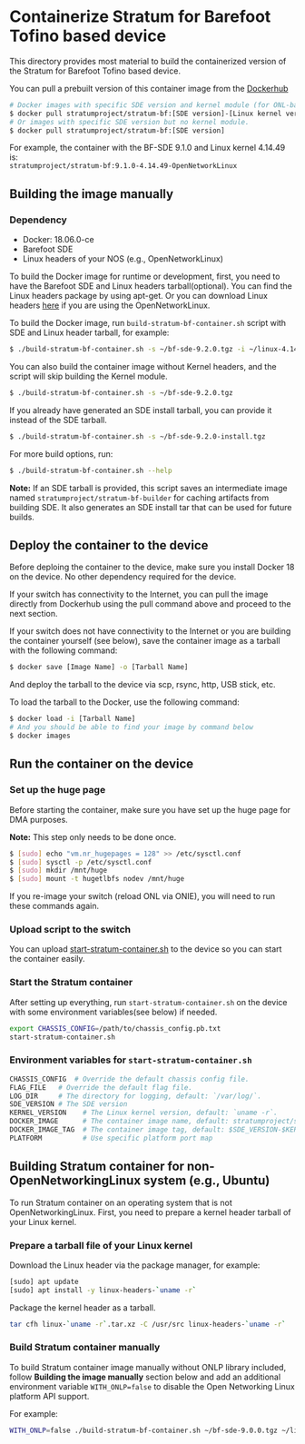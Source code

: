 <!--
Copyright 2018-present Open Networking Foundation

SPDX-License-Identifier: Apache-2.0
-->

# Containerize Stratum for Barefoot Tofino based device

This directory provides most material to build the containerized version of the
Stratum for Barefoot Tofino based device.

You can pull a prebuilt version of this container image from the [Dockerhub](https://hub.docker.com/repository/docker/stratumproject/stratum-bf/tags)

```bash
# Docker images with specific SDE version and kernel module (for ONL-based system)
$ docker pull stratumproject/stratum-bf:[SDE version]-[Linux kernel version]
# Or images with specific SDE version but no kernel module.
$ docker pull stratumproject/stratum-bf:[SDE version]
```

For example, the container with the BF-SDE 9.1.0 and Linux kernel 4.14.49 is: <br/>
`stratumproject/stratum-bf:9.1.0-4.14.49-OpenNetworkLinux`

## Building the image manually

### Dependency

 - Docker: 18.06.0-ce
 - Barefoot SDE
 - Linux headers of your NOS (e.g., OpenNetworkLinux)

To build the Docker image for runtime or development, first, you need to have the Barefoot SDE and Linux headers tarball(optional). You can find the Linux headers package by using apt-get. Or you can download Linux headers [here][onl-linux-headers] if you are using the OpenNetworkLinux.

To build the Docker image, run `build-stratum-bf-container.sh` script with SDE and Linux header tarball, for example:

```bash
$ ./build-stratum-bf-container.sh -s ~/bf-sde-9.2.0.tgz -i ~/linux-4.14.49-ONL.tar.xz
```

You can also build the container image without Kernel headers, and the script will skip building the Kernel module.

```bash
$ ./build-stratum-bf-container.sh -s ~/bf-sde-9.2.0.tgz
```

If you already have generated an SDE install tarball, you can provide it instead of the SDE tarball.

```bash
$ ./build-stratum-bf-container.sh -s ~/bf-sde-9.2.0-install.tgz
```

For more build options, run:
```bash
$ ./build-stratum-bf-container.sh --help
```

__Note:__ If an SDE tarball is provided, this script saves an intermediate image named `stratumproject/stratum-bf-builder` for caching artifacts from building SDE. It also generates an SDE install tar that can be used for future builds.

## Deploy the container to the device

Before deploing the container to the device, make sure you install Docker 18 on the
device. No other dependency required for the device.

If your switch has connectivity to the Internet, you can pull the image directly from Dockerhub
using the pull command above and proceed to the next section.

If your switch does not have connectivity to the Internet or you are building the container
yourself (see below), save the container image as a tarball with the following command:

```bash
$ docker save [Image Name] -o [Tarball Name]
```

And deploy the tarball to the device via scp, rsync, http, USB stick, etc.

To load the tarball to the Docker, use the following command:

```bash
$ docker load -i [Tarball Name]
# And you should be able to find your image by command below
$ docker images
```

## Run the container on the device

### Set up the huge page

Before starting the container, make sure you have set up the huge page for DMA purposes.

__Note:__ This step only needs to be done once.

```bash
$ [sudo] echo "vm.nr_hugepages = 128" >> /etc/sysctl.conf
$ [sudo] sysctl -p /etc/sysctl.conf
$ [sudo] mkdir /mnt/huge
$ [sudo] mount -t hugetlbfs nodev /mnt/huge
```

If you re-image your switch (reload ONL via ONIE), you will need to run these commands again.

### Upload script to the switch

You can upload [start-stratum-container.sh][start-stratum-container-sh] to the device so you can start the container easily.

### Start the Stratum container

After setting up everything, run `start-stratum-container.sh` on the device with some environment variables(see below) if needed.

```bash
export CHASSIS_CONFIG=/path/to/chassis_config.pb.txt
start-stratum-container.sh
```

### Environment variables for `start-stratum-container.sh`

```bash
CHASSIS_CONFIG  # Override the default chassis config file.
FLAG_FILE   # Override the default flag file.
LOG_DIR     # The directory for logging, default: `/var/log/`.
SDE_VERSION # The SDE version
KERNEL_VERSION    # The Linux kernel version, default: `uname -r`.
DOCKER_IMAGE      # The container image name, default: stratumproject/stratum-bf
DOCKER_IMAGE_TAG  # The container image tag, default: $SDE_VERSION-$KERNEL_VERSION
PLATFORM          # Use specific platform port map
```

## Building Stratum container for non-OpenNetworkingLinux system (e.g., Ubuntu)

To run Stratum container on an operating system that is not OpenNetworkingLinux.
First, you need to prepare a kernel header tarball of your Linux kernel.

### Prepare a tarball file of your Linux kernel

Download the Linux header via the package manager, for example:

```bash
[sudo] apt update
[sudo] apt install -y linux-headers-`uname -r`
```

Package the kernel header as a tarball.

```bash
tar cfh linux-`uname -r`.tar.xz -C /usr/src linux-headers-`uname -r`
```

### Build Stratum container manually

To build Stratum container image manually without ONLP library included, follow **Building the image manually** section below and add an additional environment variable `WITH_ONLP=false` to disable the Open Networking Linux platform API support.

For example:

```bash
WITH_ONLP=false ./build-stratum-bf-container.sh ~/bf-sde-9.0.0.tgz ~/linux-`uname -r`.tar.xz
```

[onl-linux-headers]: https://github.com/opennetworkinglab/OpenNetworkLinux/releases/tag/onlpv2-dev-1.0.1
[start-stratum-container-sh]: https://github.com/stratum/stratum/blob/master/stratum/hal/bin/barefoot/docker/start-stratum-container.sh
